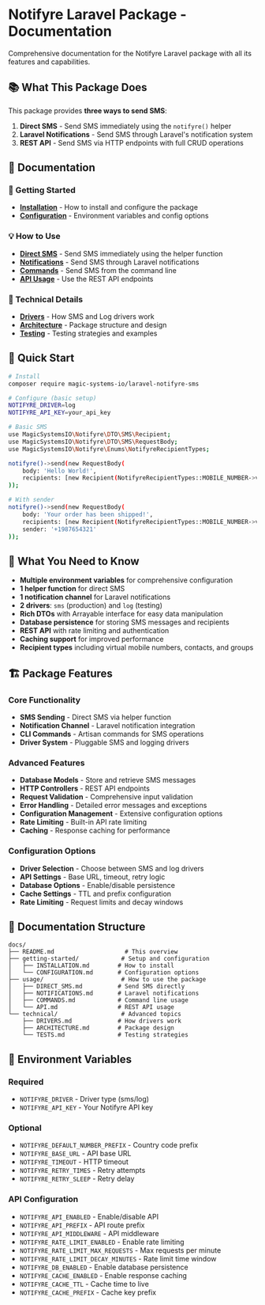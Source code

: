 # Notifyre Laravel Package - Documentation

Comprehensive documentation for the Notifyre Laravel package with all its features and capabilities.

## 📚 What This Package Does

This package provides **three ways to send SMS**:

1. **Direct SMS** - Send SMS immediately using the `notifyre()` helper
2. **Laravel Notifications** - Send SMS through Laravel's notification system
3. **REST API** - Send SMS via HTTP endpoints with full CRUD operations

## 📖 Documentation

### 🚀 Getting Started

- **[Installation](./getting-started/INSTALLATION.md)** - How to install and configure the package
- **[Configuration](./getting-started/CONFIGURATION.md)** - Environment variables and config options

### 💡 How to Use

- **[Direct SMS](./usage/DIRECT_SMS.md)** - Send SMS immediately using the helper function
- **[Notifications](./usage/NOTIFICATIONS.md)** - Send SMS through Laravel notifications
- **[Commands](./usage/COMMANDS.md)** - Send SMS from the command line
- **[API Usage](./usage/API.md)** - Use the REST API endpoints

### 🔧 Technical Details

- **[Drivers](./technical/DRIVERS.md)** - How SMS and Log drivers work
- **[Architecture](./technical/ARCHITECTURE.md)** - Package structure and design
- **[Testing](./technical/TESTS.md)** - Testing strategies and examples

## 🚀 Quick Start

```bash
# Install
composer require magic-systems-io/laravel-notifyre-sms

# Configure (basic setup)
NOTIFYRE_DRIVER=log
NOTIFYRE_API_KEY=your_api_key

# Basic SMS
use MagicSystemsIO\Notifyre\DTO\SMS\Recipient;
use MagicSystemsIO\Notifyre\DTO\SMS\RequestBody;
use MagicSystemsIO\Notifyre\Enums\NotifyreRecipientTypes;

notifyre()->send(new RequestBody(
    body: 'Hello World!',
    recipients: [new Recipient(NotifyreRecipientTypes::MOBILE_NUMBER->value, '+1234567890')]
));

# With sender
notifyre()->send(new RequestBody(
    body: 'Your order has been shipped!',
    recipients: [new Recipient(NotifyreRecipientTypes::MOBILE_NUMBER->value, '+1234567890')],
    sender: '+1987654321'
));
```

## 🎯 What You Need to Know

- **Multiple environment variables** for comprehensive configuration
- **1 helper function** for direct SMS
- **1 notification channel** for Laravel notifications
- **2 drivers**: `sms` (production) and `log` (testing)
- **Rich DTOs** with Arrayable interface for easy data manipulation
- **Database persistence** for storing SMS messages and recipients
- **REST API** with rate limiting and authentication
- **Caching support** for improved performance
- **Recipient types** including virtual mobile numbers, contacts, and groups

## 🏗️ Package Features

### Core Functionality

- **SMS Sending** - Direct SMS via helper function
- **Notification Channel** - Laravel notification integration
- **CLI Commands** - Artisan commands for SMS operations
- **Driver System** - Pluggable SMS and logging drivers

### Advanced Features

- **Database Models** - Store and retrieve SMS messages
- **HTTP Controllers** - REST API endpoints
- **Request Validation** - Comprehensive input validation
- **Error Handling** - Detailed error messages and exceptions
- **Configuration Management** - Extensive configuration options
- **Rate Limiting** - Built-in API rate limiting
- **Caching** - Response caching for performance

### Configuration Options

- **Driver Selection** - Choose between SMS and log drivers
- **API Settings** - Base URL, timeout, retry logic
- **Database Options** - Enable/disable persistence
- **Cache Settings** - TTL and prefix configuration
- **Rate Limiting** - Request limits and decay windows

## 📁 Documentation Structure

```
docs/
├── README.md                    # This overview
├── getting-started/            # Setup and configuration
│   ├── INSTALLATION.md        # How to install
│   └── CONFIGURATION.md       # Configuration options
├── usage/                      # How to use the package
│   ├── DIRECT_SMS.md          # Send SMS directly
│   ├── NOTIFICATIONS.md       # Laravel notifications
│   ├── COMMANDS.md            # Command line usage
│   └── API.md                 # REST API usage
└── technical/                  # Advanced topics
    ├── DRIVERS.md             # How drivers work
    ├── ARCHITECTURE.md        # Package design
    └── TESTS.md               # Testing strategies
```

## 🔧 Environment Variables

### Required

- `NOTIFYRE_DRIVER` - Driver type (sms/log)
- `NOTIFYRE_API_KEY` - Your Notifyre API key

### Optional

- `NOTIFYRE_DEFAULT_NUMBER_PREFIX` - Country code prefix
- `NOTIFYRE_BASE_URL` - API base URL
- `NOTIFYRE_TIMEOUT` - HTTP timeout
- `NOTIFYRE_RETRY_TIMES` - Retry attempts
- `NOTIFYRE_RETRY_SLEEP` - Retry delay

### API Configuration

- `NOTIFYRE_API_ENABLED` - Enable/disable API
- `NOTIFYRE_API_PREFIX` - API route prefix
- `NOTIFYRE_API_MIDDLEWARE` - API middleware
- `NOTIFYRE_RATE_LIMIT_ENABLED` - Enable rate limiting
- `NOTIFYRE_RATE_LIMIT_MAX_REQUESTS` - Max requests per minute
- `NOTIFYRE_RATE_LIMIT_DECAY_MINUTES` - Rate limit time window
- `NOTIFYRE_DB_ENABLED` - Enable database persistence
- `NOTIFYRE_CACHE_ENABLED` - Enable response caching
- `NOTIFYRE_CACHE_TTL` - Cache time to live
- `NOTIFYRE_CACHE_PREFIX` - Cache key prefix
